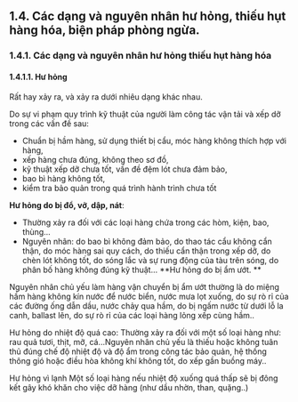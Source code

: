 ## 1.4. Các dạng và nguyên nhân hư hỏng, thiếu hụt hàng hóa, biện pháp phòng ngừa. 
### 1.4.1. Các dạng và nguyên nhân hư hỏng thiếu hụt hàng hóa 
#### 1.4.1.1. Hư hỏng
Rất hay xảy ra, và xảy ra dưới nhiêu dạng khác nhau. 

Do sự vi phạm quy trình kỹ thuật của người làm công tác vận tải và xếp dỡ trong các vấn đề sau: 
- Chuẩn bị hầm hàng, sử dụng thiết bị cẩu, móc hàng không thích hợp với hàng, 
- xếp hàng chưa đúng, không theo sơ đồ, 
- kỹ thuật xếp dỡ chưa tốt, vấn đề đệm lót chưa đảm bảo, 
- bao bì hàng không tốt, 
- kiểm tra bảo quản trong quá trình hành trình chưa tốt
  
**Hư hỏng do bị đổ, vỡ, dập, nát**: 
 - Thường xảy ra đối với các loại hàng chứa trong các hòm, kiện, bao, thùng... 
 - Nguyên nhân: do bao bì không đảm bảo, do thao tác cẩu không cẩn thận, do móc hàng sai quy cách, do thiếu cẩn thận trong xếp dỡ, do chèn lót không tốt, do sóng lắc và sự rung động của tàu trên sóng, do phân bố hàng không đúng kỹ thuật...
 **Hư hỏng do bị ẩm ướt. **
 
Nguyên nhân chủ yếu làm hàng vận chuyển bị ẩm ướt thường là do miệng hầm hàng không kín nước để nước biển, nước mưa lọt xuống, do sự rò rỉ của các đường ống dẫn dầu, nước chảy qua hầm, do bị ngấm nước từ dưới lỗ la canh, ballast lên, do sự rò rỉ của các loại hàng lỏng xếp cùng hầm..

Hư hỏng do nhiệt độ quá cao: 
Thường xảy ra đối với một số loại hàng như: rau quả tươi, thịt, mỡ, cá...Nguyên nhân chủ yếu là thiếu hoặc không tuân thủ đúng chế độ nhiệt độ và độ ẩm trong công tác bảo quản, hệ thống thông gió hoặc điều hòa không khí không tốt, do xếp gần buồng máy..

Hư hỏng vì lạnh 
Một số loại hàng nếu nhiệt độ xuống quá thấp sẽ bị đông kết gây khó khăn cho việc dỡ hàng (như dầu nhờn, than, quặng..)
